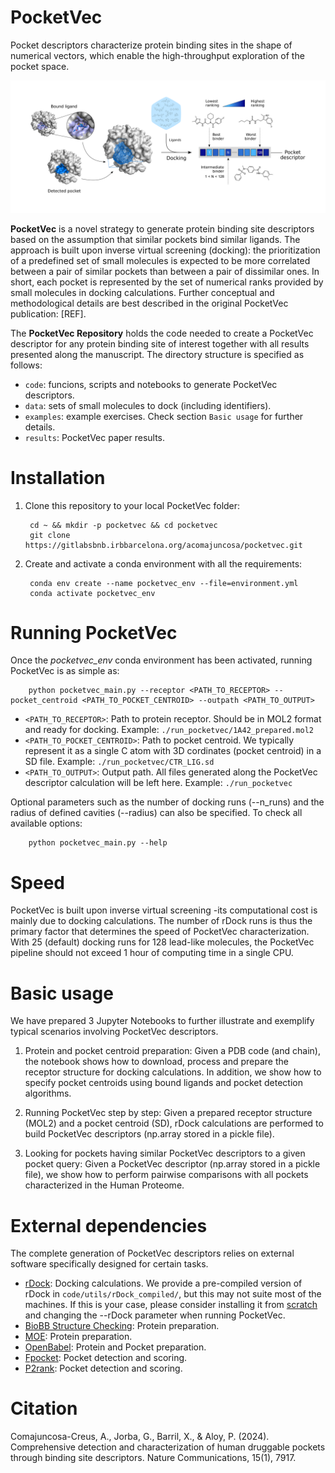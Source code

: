 # PocketVec

Pocket descriptors characterize protein binding sites in the shape of numerical vectors, which enable the high-throughput exploration of the pocket space.

![](./data/png_images/PocketVec.png)

**PocketVec** is a novel strategy to generate protein binding site descriptors based on the assumption that similar pockets bind similar ligands. The approach is built upon inverse virtual screening (docking): the prioritization of a predefined set of small molecules is expected to be more correlated between a pair of similar pockets than between a pair of dissimilar ones. In short, each pocket is represented by the set of numerical ranks provided by small molecules in docking calculations. Further conceptual and methodological details are best described in the original PocketVec publication: [REF]. 


The **PocketVec Repository** holds the code needed to create a PocketVec descriptor for any protein binding site of interest together with all results presented along the manuscript. The directory structure is specified as follows:

* `code`: funcions, scripts and notebooks to generate PocketVec descriptors. 
* `data`: sets of small molecules to dock (including identifiers).
* `examples`: example exercises. Check section `Basic usage` for further details. 
* `results`: PocketVec paper results.



# Installation

1. Clone this repository to your local PocketVec folder:
        
        cd ~ && mkdir -p pocketvec && cd pocketvec
        git clone https://gitlabsbnb.irbbarcelona.org/acomajuncosa/pocketvec.git

2. Create and activate a conda environment with all the requirements:

        conda env create --name pocketvec_env --file=environment.yml
        conda activate pocketvec_env


# Running PocketVec

Once the _pocketvec_env_ conda environment has been activated, running PocketVec is as simple as:

        python pocketvec_main.py --receptor <PATH_TO_RECEPTOR> --pocket_centroid <PATH_TO_POCKET_CENTROID> --outpath <PATH_TO_OUTPUT>

* `<PATH_TO_RECEPTOR>`: Path to protein receptor. Should be in MOL2 format and ready for docking. 
        Example: `./run_pocketvec/1A42_prepared.mol2`
* `<PATH_TO_POCKET_CENTROID>`: Path to pocket centroid. We typically represent it as a single C atom with 3D cordinates (pocket centroid) in a SD file. 
        Example: `./run_pocketvec/CTR_LIG.sd`
* `<PATH_TO_OUTPUT>`: Output path. All files generated along the PocketVec descriptor calculation will be left here. 
        Example: `./run_pocketvec`

Optional parameters such as the number of docking runs (--n_runs) and the radius of defined cavities (--radius) can also be specified. To check all available options:

        python pocketvec_main.py --help

# Speed

PocketVec is built upon inverse virtual screening -its computational cost is mainly due to docking calculations. The number of rDock runs is thus the primary factor that determines the speed of PocketVec characterization. With 25 (default) docking runs for 128 lead-like molecules, the PocketVec pipeline should not exceed 1 hour of computing time in a single CPU. 


# Basic usage

We have prepared 3 Jupyter Notebooks to further illustrate and exemplify typical scenarios involving PocketVec descriptors.

1. Protein and pocket centroid preparation: Given a PDB code (and chain), the notebook shows how to download, process and prepare the receptor structure for docking calculations. In addition, we show how to specify pocket centroids using bound ligands and pocket detection algorithms.

2. Running PocketVec step by step: Given a prepared receptor structure (MOL2) and a pocket centroid (SD), rDock calculations are performed to build PocketVec descriptors (np.array stored in a pickle file). 

3. Looking for pockets having similar PocketVec descriptors to a given pocket query: Given a PocketVec descriptor (np.array stored in a pickle file), we show how to perform pairwise comparisons with all pockets characterized in the Human Proteome.


# External dependencies

The complete generation of PocketVec descriptors relies on external software specifically designed for certain tasks.

* [rDock](https://rdock.sourceforge.net/): Docking calculations. We provide a pre-compiled version of rDock in `code/utils/rDock_compiled/`, but this may not suite most of the machines. If this is your case, please consider installing it from [scratch](https://rdock.sourceforge.net/installation/) and changing the --rDock parameter when running PocketVec.
* [BioBB Structure Checking](https://pypi.org/project/biobb-structure-checking/): Protein preparation.
* [MOE](https://www.chemcomp.com/): Protein preparation.
* [OpenBabel](https://github.com/openbabel/openbabel): Protein and Pocket preparation. 
* [Fpocket](https://github.com/Discngine/fpocket): Pocket detection and scoring.
* [P2rank](https://github.com/rdk/p2rank): Pocket detection and scoring.


# Citation

Comajuncosa-Creus, A., Jorba, G., Barril, X., & Aloy, P. (2024). Comprehensive detection and characterization of human druggable pockets through binding site descriptors. Nature Communications, 15(1), 7917.

<!-- [PyPI](https://pypi.org/project/chemicalchecker/#history)  -->
